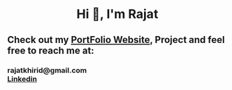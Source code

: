 <h1 align="center">Hi 👋, I'm Rajat</h1>
<h2> Check out my <a href="https://rajat255.github.io/PortFolio/">PortFolio Website</a>, Project and feel free to reach me at:</h2>
<h3> 
  rajatkhirid@gmail.com <br>
  <a href=https://www.linkedin.com/in/rajatkhirid/> Linkedin </a>
</h3>
